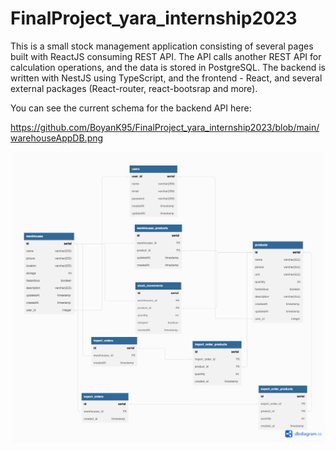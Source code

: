 # FinalProject_yara_internship2023
This is a small stock management application consisting of several pages built with ReactJS consuming REST API. The API calls another REST API for calculation operations, and the data is stored in PostgreSQL. The backend is written with NestJS using TypeScript, and the frontend - React, and several external packages (React-router, react-bootsrap and more).

You can see the current schema for the backend API here:


https://github.com/BoyanK95/FinalProject_yara_internship2023/blob/main/warehouseAppDB.png


![Database schema](https://github.com/BoyanK95/FinalProject_yara_internship2023/blob/main/warehouseAppDB.png)
